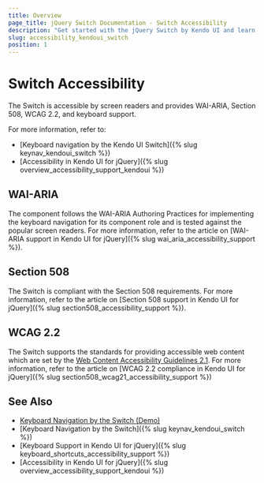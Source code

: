 ```yaml
---
title: Overview
page_title: jQuery Switch Documentation - Switch Accessibility
description: "Get started with the jQuery Switch by Kendo UI and learn about its accessibility support for WAI-ARIA, Section 508, and WCAG 2.2."
slug: accessibility_kendoui_switch
position: 1
---
```


# Switch Accessibility

The Switch is accessible by screen readers and provides WAI-ARIA, Section 508, WCAG 2.2, and keyboard support.

For more information, refer to:
* [Keyboard navigation by the Kendo UI Switch]({% slug keynav_kendoui_switch %})
* [Accessibility in Kendo UI for jQuery]({% slug overview_accessibility_support_kendoui %})

## WAI-ARIA

The component follows the WAI-ARIA Authoring Practices for implementing the keyboard navigation for its component role and is tested against the popular screen readers. For more information, refer to the article on [WAI-ARIA support in Kendo UI for jQuery]({% slug wai_aria_accessibility_support %}).

## Section 508

The Switch is compliant with the Section 508 requirements. For more information, refer to the article on [Section 508 support in Kendo UI for jQuery]({% slug section508_accessibility_support %}).

## WCAG 2.2

The Switch supports the standards for providing accessible web content which are set by the [Web Content Accessibility Guidelines 2.1](https://www.w3.org/TR/WCAG/). For more information, refer to the article on [WCAG 2.2 compliance in Kendo UI for jQuery]({% slug section508_wcag21_accessibility_support %})

## See Also

* [Keyboard Navigation by the Switch (Demo)](https://demos.telerik.com/kendo-ui/switch/keyboard-navigation)
* [Keyboard Navigation by the Switch]({% slug keynav_kendoui_switch %})
* [Keyboard Support in Kendo UI for jQuery]({% slug keyboard_shortcuts_accessibility_support %})
* [Accessibility in Kendo UI for jQuery]({% slug overview_accessibility_support_kendoui %})
